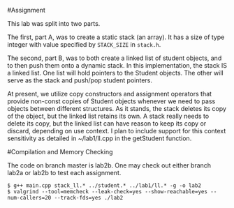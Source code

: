#Assignment

This lab was split into two parts. 

The first, part A, was to create a static stack (an array). It has a size 
of type integer with value specified by `STACK_SIZE` in `stack.h`.

The second, part B, was to both create a linked list of student objects, and 
to then push them onto a dynamic stack. In this implementation, the stack IS a 
linked list. One list will hold pointers to the Student objects. The other 
will serve as the stack and push/pop student pointers.

At present, we utilize copy constructors and assignment operators that provide 
non-const copies of Student objects whenever we need to pass objects between 
different structures. As it stands, the stack deletes its copy of the object, 
but the linked list retains its own. A stack really needs to delete its copy, 
but the linked list can have reason to keep its copy or discard, depending on 
use context. I plan to include support for this context sensitivity as 
detailed in ~/lab1/ll.cpp in the getStudent function.

#Compilation and Memory Checking

The code on branch master is lab2b. One may check out either branch lab2a or 
lab2b to test each assignment.

    $ g++ main.cpp stack_ll.* ../student.* ../lab1/ll.* -g -o lab2 
    $ valgrind --tool=memcheck --leak-check=yes --show-reachable=yes --num-callers=20 --track-fds=yes ./lab2 
